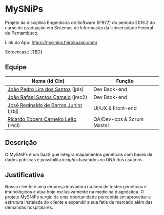 # MySNiPs

Projeto da disciplina Engenharia de Software (IF977) do período 2018.2 do curso de graduação em Sistemas de Informação da Universidade Federal de Pernambuco.

Link do App: https://mysnips.herokuapp.com/

Screencast: [TBD]

## Equipe

| Nome (id CIn) | Função |
| ------------- | ------ |
| [João Pedro Lira dos Santos](https://github.com/jpmagi10) (jpls) | Dev Back-end |
| [João Rafael Santos Camelo](https://github.com/JoaoRafaelCamelo) (jrsc2) | Dev Back-end |
| [José Reginaldo de Barros Junior](https://github.com/jrbj0) (jrbj) | UI/UX & Front-end |
| [Ricardo Ebbers Carneiro Leão](https://github.com/ricardoebbers) (recl) | QA/Dev-ops & Scrum Master |

## Descrição

O MySNiPs é um SaaS que integra mapamentos genéticos com bases de dados públicas e possibilita _insights_ baseados no DNA dos usuários.

## Justificativa

Nosso cliente é uma empresa inovadora na área de testes genéticos e imunológicos e atua hoje exclusivamente na medicina diagnóstica. O projeto MySNiPs surgiu de uma oportunidade percebida em aproveitar a estrutura instalada do cliente e expandir a sua fatia de mercado além das demandas hospitalares.